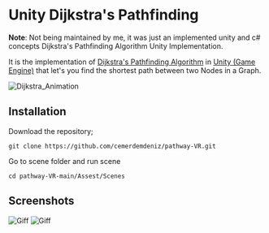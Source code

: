 # Unity Dijkstra's Pathfinding

**Note**: Not being maintained by me, it was just an implemented  unity and c# concepts 
Dijkstra's Pathfinding Algorithm Unity Implementation.

It is the implementation of [Dijkstra's Pathfinding Algorithm](https://en.wikipedia.org/wiki/Dijkstra%27s_algorithm) in [Unity (Game Engine)](https://unity3d.com) that let's you find the shortest path between two Nodes in a Graph.

![Dijkstra_Animation](https://upload.wikimedia.org/wikipedia/commons/5/57/Dijkstra_Animation.gif)




## Installation

Download the repository;
```
git clone https://github.com/cemerdemdeniz/pathway-VR.git
```
Go to scene folder and run scene
```
cd pathway-VR-main/Assest/Scenes
```

## Screenshots

![Giff](Docs/giff/giff1.gif)
![Giff](Docs/giff/giff2.gif)
